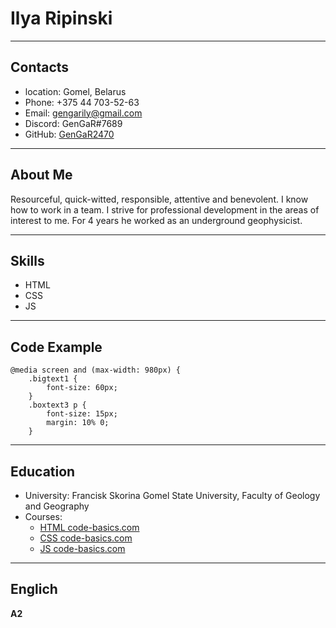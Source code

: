 # Ilya Ripinski
---
## Contacts
* location: Gomel, Belarus
* Phone: +375 44 703-52-63
* Email: gengarily@gmail.com
* Discord: GenGaR#7689
* GitHub: [GenGaR2470](https://github.com/GenGaR2470)
---
## About Me
Resourceful, quick-witted, responsible, attentive and benevolent. I know how to work in a team. I strive for professional development in the areas of interest to me. For 4 years he worked as an underground geophysicist.

---
## Skills
* HTML
* CSS
* JS
---
## Code Example
```
@media screen and (max-width: 980px) {
    .bigtext1 {
        font-size: 60px;
    }
    .boxtext3 p {
        font-size: 15px;
        margin: 10% 0;
    }
```
---
## Education
* University: Francisk Skorina Gomel State University, Faculty of Geology and Geography
* Courses: 
    + [HTML code-basics.com](https://ru.code-basics.com/languages/html)
    + [CSS code-basics.com](https://ru.code-basics.com/languages/css)
    + [JS code-basics.com](https://ru.code-basics.com/languages/javascript)
---
## Englich
**A2**
